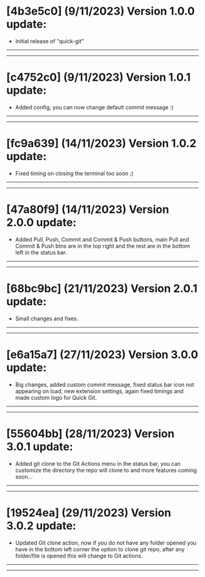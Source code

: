 # [4b3e5c0] (9/11/2023) Version 1.0.0 update:
- Initial release of "quick-git"
---
---
# [c4752c0] (9/11/2023) Version 1.0.1 update:
- Added config, you can now change default commit message :)
---
---
# [fc9a639] (14/11/2023) Version 1.0.2 update:
- Fixed timing on closing the terminal too soon ;)
---
---
# [47a80f9] (14/11/2023) Version 2.0.0 update:
- Added Pull, Push, Commit and Commit & Push buttons, main Pull and Commit & Push btns are in the top right and the rest are in the bottom left in the status bar.
---
---
# [68bc9bc] (21/11/2023) Version 2.0.1 update:
- Small changes and fixes.
---
---
# [e6a15a7] (27/11/2023) Version 3.0.0 update:
- Big changes, added custom commit message, fixed status bar icon not appearing on load, new extension settings, again fixed timings and made custom logo for Quick Git.
---
---
# [55604bb] (28/11/2023) Version 3.0.1 update:
- Added git clone to the Git Actions menu in the status bar, you can customize the directory the repo will clone to and more features coming soon...
---
---
# [19524ea] (29/11/2023) Version 3.0.2 update:
- Updated Git clone action, now if you do not have any folder opened you have in the bottom left corner the option to clone git repo, after any folder/file is opened this will change to Git actions.
---
---